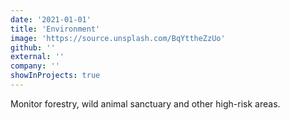 ```yaml
---
date: '2021-01-01'
title: 'Environment'
image: 'https://source.unsplash.com/BqYttheZzUo'
github: ''
external: ''
company: ''
showInProjects: true
---
```


Monitor forestry, wild animal sanctuary and other high-risk areas.
